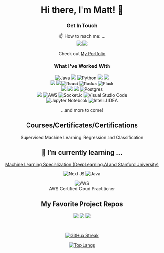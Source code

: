<div align="center">

# Hi there, I'm Matt! 👋
 
<!--
- 👯 I’m looking to collaborate on ...
- 🤔 I’m looking for help with ...
- 💬 Ask me about ...
- 😄 Pronouns: ...
- ⚡ Fun fact: ...
-->
  
### Get In Touch
📫 How to reach me: ...
<br />
<a href="mailto:matthew.almeida@sbcglobal.net"><img src="https://img.shields.io/badge/yahoo-6001D2?style=for-the-badge&logo=yahoo&logoColor=white"></a> <a href="https://www.linkedin.com/in/matthew-almeida-103425183/"><img src="https://img.shields.io/badge/LinkedIn-0077B5?style=for-the-badge&logo=linkedin&logoColor=white"></a>

Check out [My Portfolio](https://imthechosen0ne.github.io/)

### What I've Worked With
![Java](https://img.shields.io/badge/java-%23ED8B00.svg?style=for-the-badge&logo=openjdk&logoColor=white) <img src="https://img.shields.io/badge/JavaScript-F7DF1E?style=for-the-badge&logo=javascript&logoColor=black"> ![Python](https://img.shields.io/badge/python-3670A0?style=for-the-badge&logo=python&logoColor=ffdd54) <img src="https://img.shields.io/badge/Node.js-43853D?style=for-the-badge&logo=node.js&logoColor=white"> <img src="https://img.shields.io/badge/HTML5-E34F26?style=for-the-badge&logo=html5&logoColor=white"> 
<br /> 
<img src="https://img.shields.io/badge/CSS-1572B6?style=for-the-badge&logo=css3&logoColor=white"> <img src="https://img.shields.io/badge/sqlalchemy-880808?style=for-the-badge&logo=sqlalchemy&logoColor=black">![React](https://img.shields.io/badge/react-%2320232a.svg?style=for-the-badge&logo=react&logoColor=%2361DAFB) ![Redux](https://img.shields.io/badge/redux-%23593d88.svg?style=for-the-badge&logo=redux&logoColor=white) ![Flask](https://img.shields.io/badge/flask-%23000.svg?style=for-the-badge&logo=flask&logoColor=white) 
<br />
<img src="https://img.shields.io/badge/express-000000?style=for-the-badge&logo=express&logoColor=white"> <img src="https://img.shields.io/badge/sqlite-003B57?style=for-the-badge&logo=sqlite&logoColor=white"> <img src="https://img.shields.io/badge/sequelize-52B0E7?style=for-the-badge&logo=sequelize&logoColor=white"> ![Postgres](https://img.shields.io/badge/postgres-%23316192.svg?style=for-the-badge&logo=postgresql&logoColor=white) 
<br />
<img src="https://img.shields.io/badge/render-46E3B7?style=for-the-badge&logo=render&logoColor=white"> ![AWS](https://img.shields.io/badge/AWS-%23FF9900.svg?style=for-the-badge&logo=amazon-aws&logoColor=white) ![Socket.io](https://img.shields.io/badge/Socket.io-black?style=for-the-badge&logo=socket.io&badgeColor=010101) ![Visual Studio Code](https://img.shields.io/badge/Visual%20Studio%20Code-0078d7.svg?style=for-the-badge&logo=visual-studio-code&logoColor=white) 
<br />
![Jupyter Notebook](https://img.shields.io/badge/jupyter-%23FA0F00.svg?style=for-the-badge&logo=jupyter&logoColor=white) ![IntelliJ IDEA](https://img.shields.io/badge/IntelliJIDEA-000000.svg?style=for-the-badge&logo=intellij-idea&logoColor=white)
<p>...and more to come!</p>

Courses/Certificates/Certifications
-
Supervised Machine Learning: Regression and Classification
<br />

🌱 **I’m currently learning ...**
-
[Machine Learning Specialization (DeepLearning.AI and Stanford University)](https://www.coursera.org/programs/online-learning-from-your-dol-mid-hudson-region-i7g00/specializations/machine-learning-introduction?authProvider=nyslabor)

![Next JS](https://img.shields.io/badge/Next-black?style=for-the-badge&logo=next.js&logoColor=white)
![Java](https://img.shields.io/badge/java-%23ED8B00.svg?style=for-the-badge&logo=openjdk&logoColor=white)

![AWS](https://img.shields.io/badge/AWS-%23FF9900.svg?style=for-the-badge&logo=amazon-aws&logoColor=white)
<br />
AWS Certified Cloud Practitioner



My Favorite Project Repos
-
<!-- 🔭 I’m currently working on ...  -->
  
<a href="https://vacabnb.onrender.com"><img src="https://img.shields.io/badge/Vacabnb-c6e2ff?style=for-the-badge&logoColor=white"></a>
<a href="https://animevibes.onrender.com"><img src="https://img.shields.io/badge/AnimeVibes-db2153?style=for-the-badge&logoColor=white"></a>
<a href="https://shopsy-7gzf.onrender.com/"><img src="https://img.shields.io/badge/Shopsy-fdd3a2?style=for-the-badge&logoColor=white"></a>

<br />

[![GitHub Streak](http://github-readme-streak-stats.herokuapp.com?user=Imthechosen0ne&theme=radical)](https://git.io/streak-stats)

<!-- ![Matthews's GitHub stats](https://github-readme-stats.vercel.app/api?username=Imthechosen0ne&count_private=true&theme=radical) -->

[![Top Langs](https://github-readme-stats.vercel.app/api/top-langs/?username=Imthechosen0ne&layout=compact&theme=radical)](https://github.com/Imthechosen0ne/github-readme-stats)

</div>
